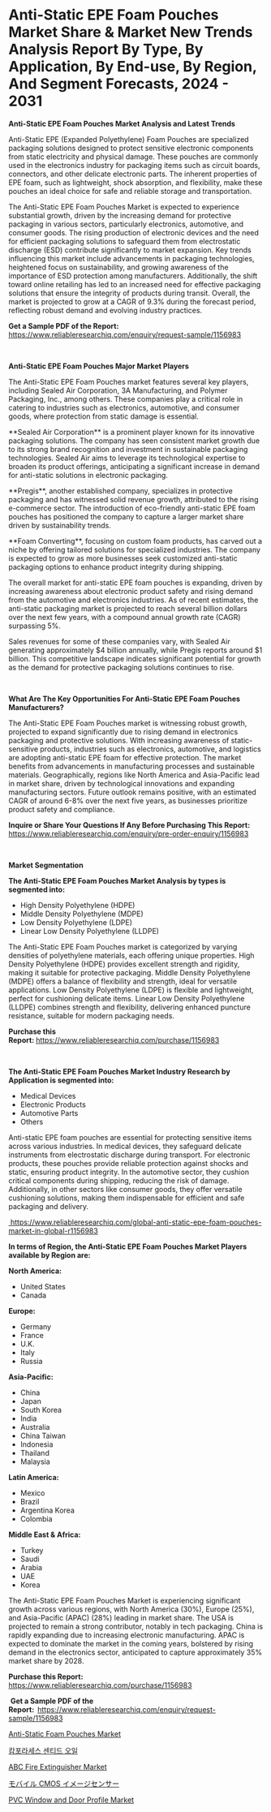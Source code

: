 <p><h1>Anti-Static EPE Foam Pouches Market Share & Market New Trends Analysis Report By Type, By Application, By End-use, By Region, And Segment Forecasts, 2024 - 2031</h1></p><p><strong>Anti-Static EPE Foam Pouches Market Analysis and Latest Trends</strong></p>
<p><p>Anti-Static EPE (Expanded Polyethylene) Foam Pouches are specialized packaging solutions designed to protect sensitive electronic components from static electricity and physical damage. These pouches are commonly used in the electronics industry for packaging items such as circuit boards, connectors, and other delicate electronic parts. The inherent properties of EPE foam, such as lightweight, shock absorption, and flexibility, make these pouches an ideal choice for safe and reliable storage and transportation.</p><p>The Anti-Static EPE Foam Pouches Market is expected to experience substantial growth, driven by the increasing demand for protective packaging in various sectors, particularly electronics, automotive, and consumer goods. The rising production of electronic devices and the need for efficient packaging solutions to safeguard them from electrostatic discharge (ESD) contribute significantly to market expansion. Key trends influencing this market include advancements in packaging technologies, heightened focus on sustainability, and growing awareness of the importance of ESD protection among manufacturers. Additionally, the shift toward online retailing has led to an increased need for effective packaging solutions that ensure the integrity of products during transit. Overall, the market is projected to grow at a CAGR of 9.3% during the forecast period, reflecting robust demand and evolving industry practices.</p></p>
<p><strong>Get a Sample PDF of the Report:&nbsp;</strong> <a href="https://www.reliableresearchiq.com/enquiry/request-sample/1156983">https://www.reliableresearchiq.com/enquiry/request-sample/1156983</a></p>
<p>&nbsp;</p>
<p><strong>Anti-Static EPE Foam Pouches Major Market Players</strong></p>
<p><p>The Anti-Static EPE Foam Pouches market features several key players, including Sealed Air Corporation, 3A Manufacturing, and Polymer Packaging, Inc., among others. These companies play a critical role in catering to industries such as electronics, automotive, and consumer goods, where protection from static damage is essential.</p><p>**Sealed Air Corporation** is a prominent player known for its innovative packaging solutions. The company has seen consistent market growth due to its strong brand recognition and investment in sustainable packaging technologies. Sealed Air aims to leverage its technological expertise to broaden its product offerings, anticipating a significant increase in demand for anti-static solutions in electronic packaging.</p><p>**Pregis**, another established company, specializes in protective packaging and has witnessed solid revenue growth, attributed to the rising e-commerce sector. The introduction of eco-friendly anti-static EPE foam pouches has positioned the company to capture a larger market share driven by sustainability trends.</p><p>**Foam Converting**, focusing on custom foam products, has carved out a niche by offering tailored solutions for specialized industries. The company is expected to grow as more businesses seek customized anti-static packaging options to enhance product integrity during shipping.</p><p>The overall market for anti-static EPE foam pouches is expanding, driven by increasing awareness about electronic product safety and rising demand from the automotive and electronics industries. As of recent estimates, the anti-static packaging market is projected to reach several billion dollars over the next few years, with a compound annual growth rate (CAGR) surpassing 5%.</p><p>Sales revenues for some of these companies vary, with Sealed Air generating approximately $4 billion annually, while Pregis reports around $1 billion. This competitive landscape indicates significant potential for growth as the demand for protective packaging solutions continues to rise.</p></p>
<p>&nbsp;</p>
<p><strong>What Are The Key Opportunities For Anti-Static EPE Foam Pouches Manufacturers?</strong></p>
<p><p>The Anti-Static EPE Foam Pouches market is witnessing robust growth, projected to expand significantly due to rising demand in electronics packaging and protective solutions. With increasing awareness of static-sensitive products, industries such as electronics, automotive, and logistics are adopting anti-static EPE foam for effective protection. The market benefits from advancements in manufacturing processes and sustainable materials. Geographically, regions like North America and Asia-Pacific lead in market share, driven by technological innovations and expanding manufacturing sectors. Future outlook remains positive, with an estimated CAGR of around 6-8% over the next five years, as businesses prioritize product safety and compliance.</p></p>
<p><strong>Inquire or Share Your Questions If Any Before Purchasing This Report:</strong> <a href="https://www.reliableresearchiq.com/enquiry/pre-order-enquiry/1156983">https://www.reliableresearchiq.com/enquiry/pre-order-enquiry/1156983</a></p>
<p>&nbsp;</p>
<p><strong>Market Segmentation</strong></p>
<p><strong>The Anti-Static EPE Foam Pouches Market Analysis by types is segmented into:</strong></p>
<p><ul><li>High Density Polyethylene (HDPE)</li><li>Middle Density Polyethylene (MDPE)</li><li>Low Density Polyethylene (LDPE)</li><li>Linear Low Density Polyethylene (LLDPE)</li></ul></p>
<p><p>The Anti-Static EPE Foam Pouches market is categorized by varying densities of polyethylene materials, each offering unique properties. High Density Polyethylene (HDPE) provides excellent strength and rigidity, making it suitable for protective packaging. Middle Density Polyethylene (MDPE) offers a balance of flexibility and strength, ideal for versatile applications. Low Density Polyethylene (LDPE) is flexible and lightweight, perfect for cushioning delicate items. Linear Low Density Polyethylene (LLDPE) combines strength and flexibility, delivering enhanced puncture resistance, suitable for modern packaging needs.</p></p>
<p><strong>Purchase this Report:&nbsp;</strong><a href="https://www.reliableresearchiq.com/purchase/1156983">https://www.reliableresearchiq.com/purchase/1156983</a></p>
<p>&nbsp;</p>
<p><strong>The Anti-Static EPE Foam Pouches Market Industry Research by Application is segmented into:</strong></p>
<p><ul><li>Medical Devices</li><li>Electronic Products</li><li>Automotive Parts</li><li>Others</li></ul></p>
<p><p>Anti-static EPE foam pouches are essential for protecting sensitive items across various industries. In medical devices, they safeguard delicate instruments from electrostatic discharge during transport. For electronic products, these pouches provide reliable protection against shocks and static, ensuring product integrity. In the automotive sector, they cushion critical components during shipping, reducing the risk of damage. Additionally, in other sectors like consumer goods, they offer versatile cushioning solutions, making them indispensable for efficient and safe packaging and delivery.</p></p>
<p><a href="https://www.reliableresearchiq.com/global-anti-static-epe-foam-pouches-market-in-global-r1156983">&nbsp;https://www.reliableresearchiq.com/global-anti-static-epe-foam-pouches-market-in-global-r1156983</a></p>
<p><strong>In terms of Region, the Anti-Static EPE Foam Pouches Market Players available by Region are:</strong></p>
<p>
    <p> <strong> North America: </strong>
        <ul>
            <li>United States</li>
            <li>Canada</li>
        </ul>
        </p> 
    <p> <strong> Europe: </strong>
        <ul>
            <li>Germany</li>
            <li>France</li>
            <li>U.K.</li>
            <li>Italy</li>
            <li>Russia</li>
        </ul>
        </p> 
    <p> <strong> Asia-Pacific: </strong>
        <ul>
            <li>China</li>
            <li>Japan</li>
            <li>South Korea</li>
            <li>India</li>
            <li>Australia</li>
            <li>China Taiwan</li>
            <li>Indonesia</li>
            <li>Thailand</li>
            <li>Malaysia</li>
        </ul>
        </p> 
    <p> <strong> Latin America: </strong>
        <ul>
            <li>Mexico</li>
            <li>Brazil</li>
            <li>Argentina Korea</li>
            <li>Colombia</li>
        </ul>
        </p> 
    <p> <strong> Middle East & Africa: </strong>
        <ul>
            <li>Turkey</li>
            <li>Saudi</li>
            <li>Arabia</li>
            <li>UAE</li>
            <li>Korea</li>
        </ul>
    </p>
    </p>
<p><p>The Anti-Static EPE Foam Pouches Market is experiencing significant growth across various regions, with North America (30%), Europe (25%), and Asia-Pacific (APAC) (28%) leading in market share. The USA is projected to remain a strong contributor, notably in tech packaging. China is rapidly expanding due to increasing electronic manufacturing. APAC is expected to dominate the market in the coming years, bolstered by rising demand in the electronics sector, anticipated to capture approximately 35% market share by 2028.</p></p>
<p><strong>Purchase this Report: </strong><a href="https://www.reliableresearchiq.com/purchase/1156983">https://www.reliableresearchiq.com/purchase/1156983</a></p>
<p>&nbsp;<strong>Get a Sample PDF of the Report:&nbsp;&nbsp;</strong><a href="https://www.reliableresearchiq.com/enquiry/request-sample/1156983">https://www.reliableresearchiq.com/enquiry/request-sample/1156983</a></p>
<p><strong></strong></p>
<p><p><a href="https://github.com/jeffreybishop26/Market-Research-Report-List-1/blob/main/anti-static-foam-pouches-market.md">Anti-Static Foam Pouches Market</a></p><p><a href="https://medium.com/@pwhkjukf5/%EC%84%B8%EA%B3%84-camphoraceous-scented-oil-market-%EC%9D%80-2024%EC%97%90%EC%84%9C-2031%EB%A1%9C-%EC%97%B0%ED%8F%89%EA%B7%A0-%EC%A6%9D%EA%B0%80%EC%9C%A8%EC%9D%84-%EB%B3%B4%EC%9D%BC-%EA%B2%83%EC%9C%BC%EB%A1%9C-%EC%98%88%EC%83%81%EB%90%A9%EB%8B%88%EB%8B%A4-61399d98069f">캄포라세스 센티드 오일</a></p><p><a href="https://www.linkedin.com/pulse/abc-fire-extinguisher-industry-analysis-report-its-market-g2i4e?trackingId=fARnjrXOSXy209g5XR4sYg%3D%3D">ABC Fire Extinguisher Market</a></p><p><a href="https://medium.com/@princess568789/mobile-cmos-image-sensor-market-%E3%81%AE%E3%82%B0%E3%83%AD%E3%83%BC%E3%83%90%E3%83%AB%E5%B8%82%E5%A0%B4%E6%A6%82%E8%A6%81%E3%81%AF-%E4%B8%96%E7%95%8C%E3%81%8A%E3%82%88%E3%81%B3%E4%B8%BB%E8%A6%81%E5%B8%82%E5%A0%B4%E3%81%AB%E3%81%8A%E3%81%91%E3%82%8B%E6%A5%AD%E7%95%8C%E3%81%AB%E5%BD%B1%E9%9F%BF%E3%82%92%E4%B8%8E%E3%81%88%E3%82%8B%E4%B8%BB%E8%A6%81%E3%81%AA%E3%83%88%E3%83%AC%E3%83%B3%E3%83%89%E3%81%AB%E3%81%A4%E3%81%84%E3%81%A6-%E7%8B%AC%E8%87%AA%E3%81%AE%E8%A6%96%E7%82%B9%E3%82%92%E6%8F%90%E4%BE%9B%E3%81%97%E3%81%BE%E3%81%99-814b92bae6d1">モバイル CMOS イメージセンサー</a></p><p><a href="https://medium.com/@madh140366546/pvc-window-and-door-profile-market-outlook-market-share-analysis-growth-trends-market-598a31cbc2bf">PVC Window and Door Profile Market</a></p></p>